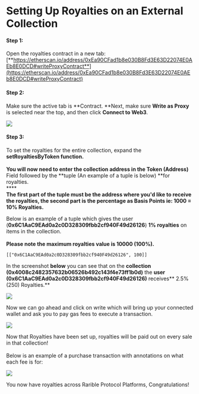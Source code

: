 # Setting Up Royalties on an External Collection

#### Step 1:

Open the royalties contract in a new tab: [**https://etherscan.io/address/0xEa90CFad1b8e030B8Fd3E63D22074E0AEb8E0DCD#writeProxyContract**](https://etherscan.io/address/0xEa90CFad1b8e030B8Fd3E63D22074E0AEb8E0DCD#writeProxyContract)

#### Step 2:

Make sure the active tab is **Contract. **Next, make sure **Write as Proxy** is selected near the top, and then click **Connect to Web3**.

![](<../.gitbook/assets/image (7).png>)

#### Step 3:&#x20;

To set the royalties for the entire collection, expand the **setRoyaltiesByToken **function.\
\
You will now need to enter the **collection address** in the** Token (Address)** Field followed by the **tuple (An example of a tuple is below) **for royalties. \
****\
**The first part of the tuple must be the address where you'd like to receive the royalties, the second part is the percentage as Basis Points ie: 1000 = 10% Royalties.**

Below is an example of a tuple which gives the user (**0x6C1AaC9EAd0a2c0D328309fbb2cf940F49d26126**) **1% royalties** on items in the collection. \
\
**Please note the maximum royalties value is 10000 (100%).**

```
[["0x6C1AaC9EAd0a2c0D328309fbb2cf940F49d26126", 100]]
```

In the screenshot **below** you can see that on the **collection (0x4008c2482357632b06526b492c143f4e73ff1b0d)** the **user (0x6C1AaC9EAd0a2c0D328309fbb2cf940F49d26126)** receives** 2.5% (250) Royalties.**

![](<../.gitbook/assets/image (3) (1).png>)

Now we can go ahead and click on write which will bring up your connected wallet and ask you to pay gas fees to execute a transaction.&#x20;

![](<../.gitbook/assets/image (4).png>)

Now that Royalties have been set up, royalties will be paid out on every sale in that collection!\
\
Below is an example of a purchase transaction with annotations on what each fee is for:

![](<../.gitbook/assets/image (6) (1).png>)

You now have royalties across Rarible Protocol Platforms, Congratulations!
